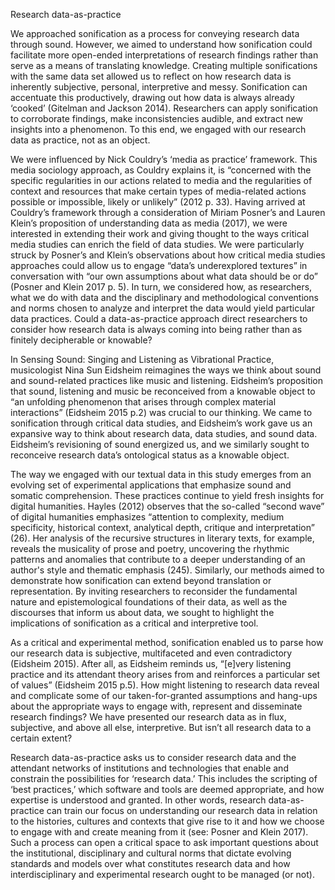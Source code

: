 Research data-as-practice 

  

We approached sonification as a process for conveying research data through sound. However, we aimed to understand how sonification could facilitate more open-ended interpretations of research findings rather than serve as a means of translating knowledge. Creating multiple sonifications with the same data set allowed us to reflect on how research data is inherently subjective, personal, interpretive and messy. Sonification can accentuate this productively, drawing out how data is always already ‘cooked’ (Gitelman and Jackson 2014). Researchers can apply sonification to corroborate findings, make inconsistencies audible, and extract new insights into a phenomenon.  To this end, we engaged with our research data as practice, not as an object.  

 

We were influenced by Nick Couldry’s ‘media as practice’ framework. This media sociology approach, as Couldry explains it, is “concerned with the specific regularities in our actions related to media and the regularities of context and resources that make certain types of media-related actions possible or impossible, likely or unlikely” (2012 p. 33). Having arrived at Couldry’s framework through a consideration of Miriam Posner’s and Lauren Klein’s proposition of understanding data as media (2017), we were interested in extending their work and giving thought to the ways critical media studies can enrich the field of data studies. We were particularly struck by Posner’s and Klein’s observations about how critical media studies approaches could allow us to engage “data’s underexplored textures” in conversation with “our own assumptions about what data should be or do” (Posner and Klein 2017 p. 5). In turn, we considered how, as researchers, what we do with data and the disciplinary and methodological conventions and norms chosen to analyze and interpret the data would yield particular data practices. Could a data-as-practice approach direct researchers to consider how research data is always coming into being rather than as finitely decipherable or knowable?  

 

In Sensing Sound: Singing and Listening as Vibrational Practice, musicologist Nina Sun Eidsheim reimagines the ways we think about sound and sound-related practices like music and listening. Eidsheim’s proposition that sound, listening and music be reconceived from a knowable object to “an unfolding phenomenon that arises through complex material interactions” (Eidsheim 2015 p.2) was crucial to our thinking. We came to sonification through critical data studies, and Eidsheim’s work gave us an expansive way to think about research data, data studies, and sound data. Eidsheim’s revisioning of sound energized us, and we similarly sought to reconceive research data’s ontological status as a knowable object.  

 

The way we engaged with our textual data in this study emerges from an evolving set of experimental applications that emphasize sound and somatic comprehension. These practices continue to yield fresh insights for digital humanities. Hayles (2012) observes that the so-called “second wave” of digital humanities emphasizes “attention to complexity, medium specificity, historical context, analytical depth, critique and interpretation” (26). Her analysis of the recursive structures in literary texts, for example, reveals the musicality of prose and poetry, uncovering the rhythmic patterns and anomalies that contribute to a deeper understanding of an author's style and thematic emphasis (245). Similarly, our methods aimed to demonstrate how sonification can extend beyond translation or representation. By inviting researchers to reconsider the fundamental nature and epistemological foundations of their data, as well as the discourses that inform us about data, we sought to highlight the implications of sonification as a critical and interpretive tool.  

 

As a critical and experimental method, sonification enabled us to parse how our research data is subjective, multifaceted and even contradictory (Eidsheim 2015). After all, as Eidsheim reminds us, “[e]very listening practice and its attendant theory arises from and reinforces a particular set of values” (Eidsheim 2015 p.5). How might listening to research data reveal and complicate some of our taken-for-granted assumptions and hang-ups about the appropriate ways to engage with, represent and disseminate research findings? We have presented our research data as in flux, subjective, and above all else, interpretive. But isn’t all research data to a certain extent? 

  

Research data-as-practice asks us to consider research data and the attendant networks of institutions and technologies that enable and constrain the possibilities for ‘research data.’ This includes the scripting of ‘best practices,’ which software and tools are deemed appropriate, and how expertise is understood and granted. In other words, research data-as-practice can train our focus on understanding our research data in relation to the histories, cultures and contexts that give rise to it and how we choose to engage with and create meaning from it (see: Posner and Klein 2017). Such a process can open a critical space to ask important questions about the institutional, disciplinary and cultural norms that dictate evolving standards and models over what constitutes research data and how interdisciplinary and experimental research ought to be managed (or not). 
